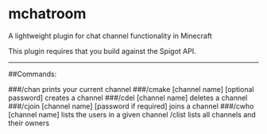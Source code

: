 # mchatroom
A lightweight plugin for chat channel functionality in Minecraft

This plugin requires that you build against the Spigot API.

---

##Commands:

###/chan 
prints your current channel
###/cmake [channel name] [optional password]
creates a channel
###/cdel [channel name]
deletes a channel
###/cjoin [channel name] [password if required]
joins a channel
###/cwho [channel name]
lists the users in a given channel
/clist 
lists all channels and their owners
